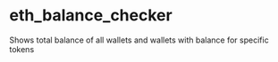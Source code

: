 # eth_balance_checker
Shows total balance of all wallets and wallets with balance for specific tokens
